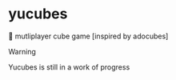 # yucubes
🔳 mutliplayer cube game [inspired by adocubes] 

> [!WARNING]
> Yucubes is still in a work of progress

